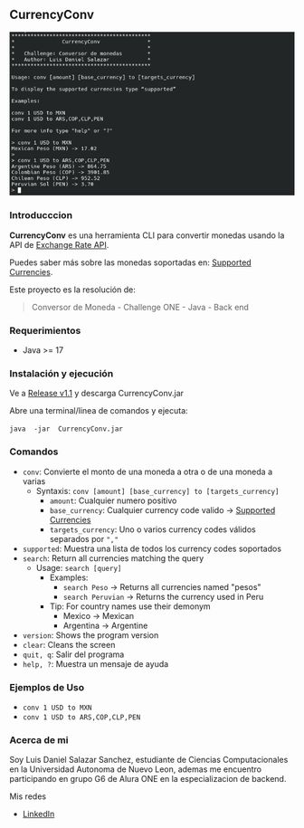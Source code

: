 ﻿## CurrencyConv

![CurrencyConv screenshot](https://github.com/WinAndronuX/CurrencyConv/blob/master/screenshots/screenshot.png?raw=true)

### Introducccion

**CurrencyConv** es una herramienta CLI para convertir monedas usando la API de [Exchange Rate API](https://www.exchangerate-api.com/).

Puedes saber más sobre las monedas soportadas en: [Supported Currencies](https://www.exchangerate-api.com/docs/supported-currencies).

Este proyecto es la resolución de: 
> Conversor de Moneda - Challenge ONE - Java - Back end

### Requerimientos

 - Java >= 17

### Instalación y ejecución
Ve a [Release v1.1](https://github.com/WinAndronuX/CurrencyConv/releases/tag/v1.1) y descarga CurrencyConv.jar

Abre una terminal/linea de comandos  y ejecuta:

`java  -jar  CurrencyConv.jar`

### Comandos

 - `conv`: Convierte el monto de una moneda a otra o de una moneda a varias
   - Syntaxis: `conv [amount] [base_currency] to [targets_currency]`
     - `amount`: Cualquier numero positivo
     - `base_currency`: Cualquier currency code valido -> [Supported Currencies](https://www.exchangerate-api.com/docs/supported-currencies)
     - `targets_currency`: Uno o varios currency codes válidos separados por `","`
 - `supported`: Muestra una lista de todos los currency codes soportados
 - `search`: Return all currencies matching the query
    - Usage: `search [query]`
      - Examples:
        - `search Peso` -> Returns all currencies named "pesos"
        - `search Peruvian` -> Returns the currency used in Peru
      - Tip: For country names use their demonym
        - Mexico -> Mexican
        - Argentina -> Argentine
- `version`: Shows the program version
- `clear`: Cleans the screen
 - `quit, q`: Salir del programa
 - `help, ?`: Muestra un mensaje de ayuda

### Ejemplos de Uso

 - `conv 1 USD to MXN`
 - `conv 1 USD to ARS,COP,CLP,PEN`

### Acerca de mi

Soy Luis Daniel Salazar Sanchez, estudiante de Ciencias Computacionales en la Universidad Autonoma de Nuevo Leon, ademas me encuentro participando en grupo G6 de Alura ONE en la especializacion de backend.

Mis redes

 - [LinkedIn](www.linkedin.com/in/ldanielsalazars)

